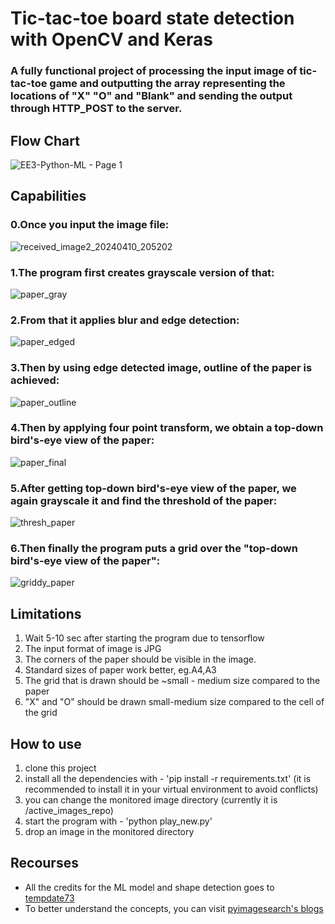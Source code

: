 # Tic-tac-toe board state detection with OpenCV and Keras

### A fully functional project of processing the input image of tic-tac-toe game and outputting the array representing the locations of "X" "O" and "Blank" and sending the output through HTTP_POST to the server. 
## Flow Chart
![EE3-Python-ML - Page 1](https://github.com/eltajj18/tic-tac-toe/assets/100543589/fc50b13c-f258-4ef8-ac62-4eef646499bd)

## Capabilities
### 0.Once you input the image file:

![received_image2_20240410_205202](https://github.com/eltajj18/tic-tac-toe/assets/100543589/56155f52-b70b-4071-b431-1c895b832901)

### 1.The program first creates grayscale version of that:

![paper_gray](https://github.com/eltajj18/tic-tac-toe/assets/100543589/0f07ee32-4672-4b8f-b808-330403a5db9f)

### 2.From that it applies blur and edge detection:

![paper_edged](https://github.com/eltajj18/tic-tac-toe/assets/100543589/d881f4ea-8dfc-446e-80e9-b1d67264de79)

### 3.Then by using edge detected image, outline of the paper is achieved:
 
![paper_outline](https://github.com/eltajj18/tic-tac-toe/assets/100543589/a5d505ee-db8e-4b66-b5d8-d7d9c1098232)

### 4.Then by applying four point transform, we obtain a top-down bird's-eye view of the paper:
 
![paper_final](https://github.com/eltajj18/tic-tac-toe/assets/100543589/c85e0542-4517-4f49-b420-4103ed58837b)

### 5.After getting top-down bird's-eye view of the paper, we again grayscale it and find the threshold of the paper:

![thresh_paper](https://github.com/eltajj18/tic-tac-toe/assets/100543589/30e93210-0bde-426b-816a-09314071e675)

### 6.Then finally the program puts a grid over the "top-down bird's-eye view of the paper":

![griddy_paper](https://github.com/eltajj18/tic-tac-toe/assets/100543589/0915b7b9-c1ad-4a02-946a-af35619f9965)


## Limitations

1) Wait 5-10 sec after starting the program due to tensorflow
2) The input format of image is JPG
3) The corners of the paper should be visible in the image.
4) Standard sizes of paper work better, eg.A4,A3
5) The grid that is drawn should be ~small - medium size compared to the paper
6) "X" and "O" should be drawn small-medium size compared to the cell of the grid

## How to use

1. clone this project
2. install all the dependencies with - 'pip install -r requirements.txt' (it is recommended to install it in your virtual environment to avoid conflicts)
3. you can change the monitored image directory (currently it is /active_images_repo)
4. start the program with - 'python play_new.py'
5. drop an image in the monitored directory 

## Recourses
- All the credits for the ML model and shape detection goes to <a href = "https://github.com/tempdata73/tic-tac-toe?tab=readme-ov-file">tempdate73</a>
- To better understand the concepts, you can visit <a href="https://pyimagesearch.com/2014/09/01/build-kick-ass-mobile-document-scanner-just-5-minutes/">pyimagesearch's blogs</a>
